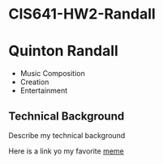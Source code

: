 # CIS641-HW2-Randall
# Quinton Randall


* Music Composition
* Creation
* Entertainment

## Technical Background 

Describe my technical background

Here is a link yo my favorite [meme](https://www.google.com/url?sa=i&url=https%3A%2F%2Ftwitter.com%2Ftalia_the_taco%2Fstatus%2F845732066423705600&psig=AOvVaw3ZKRCdjDtdmdPVNwrIT_e8&ust=1726354969291000&source=images&cd=vfe&opi=89978449&ved=0CBQQjRxqFwoTCPiF4syDwYgDFQAAAAAdAAAAABAE)
